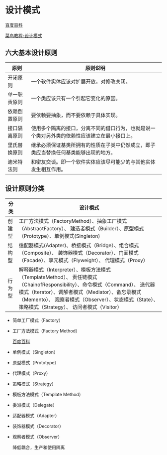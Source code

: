 # 设计模式

[百度百科](https://baike.baidu.com/item/设计模式/1212549)

[菜鸟教程-设计模式](http://www.runoob.com/design-pattern/design-pattern-intro.html)

## 六大基本设计原则

| 原则         | 原则说明                                                                                     |
| ------------ | -------------------------------------------------------------------------------------------- |
| 开闭原则     | 一个软件实体应该对扩展开放，对修改关闭。                                                     |
| 单一职责原则 | 一个类应该只有一个引起它变化的原因。                                                         |
| 依赖倒置原则 | 要依赖要抽象，而不要依赖于具体实现。                                                         |
| 接口隔离原则 | 使用多个隔离的接口，分离不同的借口行为，也就是说一个类对另外类的依赖性应该建立在最小接口上。 |
| 里氏替换原则 | 继承必须保证基类所拥有的性质在子类中仍然成立，即子类应当替换任何基类能够出现的地方。         |
| 迪米特法则   | 和密友交谈。即一个软件实体应该尽可能少的与其他实体发生相互作用。                             |

## 设计原则分类

| 分类   | 设计模式                                                                                                                                                                                                                                                                               |
| ------ | -------------------------------------------------------------------------------------------------------------------------------------------------------------------------------------------------------------------------------------------------------------------------------------- |
| 创建型 | 工厂方法模式（FactoryMethod）、抽象工厂模式（AbstractFactory）、 建造者模式（Builder）、原型模式（Prototype）、单例模式(Singleton)                                                                                                                                                     |
| 结构型 | 适配器模式(Adapter)、桥接模式（Bridge）、组合模式（Composite）、 装饰器模式（Decorator）、门面模式（Facade）、享元模式（Flyweight）、 代理模式（Proxy）                                                                                                                                |
| 行为型 | 解释器模式（Interpreter）、模板方法模式（TemplateMethod）、 责任链模式（ChainofResponsibility）、命令模式（Command）、 迭代器模式（Iterator）、调解者模式（Mediator）、备忘录模式（Memento）、 观察者模式（Observer）、状态模式（State）、策略模式（Strategy）、 访问者模式（Visitor） |

- 简单工厂模式（Factory）

- 工厂方法模式（Factory Method）

  [百度百科](https://baike.baidu.com/item/工厂模式/9852061)

- 单例模式（Singleton）

- 原型模式（Prototype）

- 代理模式（Proxy）

- 策略模式（Strategy）

- 模板方法模式（Template Method）

- 委派模式（Delegate）

- 适配器模式（Adapter）

- 装饰器模式（Decorator）

- 观察者模式（Observer）

  降低耦合，生产和使用隔离
